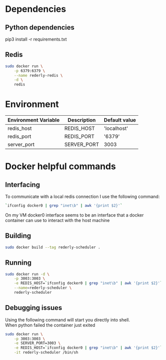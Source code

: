 # Dependencies
## Python dependencies
pip3 install -r requirements.txt
## Redis
```bash
sudo docker run \
    -p 6379:6379 \
    --name rederly-redis \
    -d \
    redis
```

# Environment
| Environment Variable | Description | Default value |
| --- | --- | --- |
| redis_host | REDIS_HOST | 'localhost'
| redis_port | REDIS_PORT | '6379'
| server_port | SERVER_PORT | 3003


# Docker helpful commands
## Interfacing
To communicate with a local redis connection I use the following command:
```bash
`ifconfig docker0 | grep "inet\b" | awk '{print $2}'`
```
On my VM docker0 interface seems to be an interface that a docker container can use to interact with the host machine
## Building
```bash
sudo docker build --tag rederly-scheduler .
```
## Running
```bash
sudo docker run -d \
    -p 3003:3003 \
    -e REDIS_HOST=`ifconfig docker0 | grep "inet\b" | awk '{print $2}'` \
    --name=rederly-scheduler \
    rederly-scheduler
```

## Debugging issues
Using the following command will start you directly into shell.  
When python failed the container just exited
```bash
sudo docker run \
    -p 3003:3003 \
    -e SERVER_PORT=3003 \
    -e REDIS_HOST=`ifconfig docker0 | grep "inet\b" | awk '{print $2}'` \
    -it rederly-scheduler /bin/sh
```
